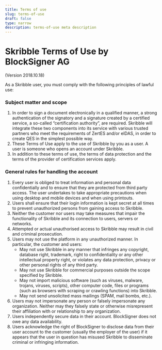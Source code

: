```yaml
---
title: Terms of use
slug: terms-of-use
draft: false
type: narrow
description: terms-of-use meta description
---
```


# Skribble Terms of Use by BlockSigner AG
(Version 2018.10.18)

As a Skribble user, you must comply with the following principles of lawful use:

### Subject matter and scope
<ol>
  <li>In order to sign a document electronically in a qualified manner, a strong authentication of the signatory and a       signature created by a certified service, a so-called “certification authority”, are required. Skribble will integrate these two components into its service with various trusted partners who meet the requirements of ZertES and/or eIDAS, in order to create QES in the simplest possible way.</li>
  <li>These Terms of Use apply to the use of Skribble by you as a user. A user is someone who opens an account under Skribble.</li>
  <li>In addition to these terms of use, the terms of data protection and the terms of the provider of certification services apply.</li>
</ol>

### General rules for handling the account
<ol>
  <li>Every user is obliged to treat information and personal data confidentially and to ensure that they are protected from third party access. The user undertakes to take appropriate precautions when using desktop and mobile devices and when using printouts.</li>
  <li>Users shall ensure that their login information is kept secret at all times to prevent unauthorized persons from gaining access to Skribble.</li>
  <li>Neither the customer nor users may take measures that impair the functionality of Skribble and its connection to users, servers or networks.</li>
  <li>Attempted or actual unauthorised access to Skribble may result in civil and criminal prosecution.</li>
  <li>Users may not use the platform in any unauthorized manner. In particular, the customer and users:
      <ul>
        <li>May not use Skribble in any manner that infringes any copyright, database right, trademark, right to confidentiality or any other intellectual property right, or violates any data protection, privacy or other personal rights of any third party.</li>
        <li>May not use Skribble for commercial purposes outside the scope specified by Skribble.</li>
        <li>May not import malicious software (such as viruses, malware, trojans, viruses, scripts), other computer code, files or programs (such as browsers with scraping or crawling functions) into Skribble.</li>
        <li>May not send unsolicited mass mailings (SPAM, mail bombs, etc.).</li>
      </ul>
    </li>
    <li>Users may not impersonate any person or falsely impersonate any organization. Neither may they falsely state or otherwise misrepresent their affiliation with or relationship to any organization.</li>
    <li>Users independently secure data in their account. BlockSigner does not owe any data availability.</li>
    <li>Users acknowledge the right of BlockSigner to disclose data from their user account to the customer (usually the employer of the user) if it appears that the user in question has misused Skribble to disseminate criminal or infringing information.</li>
</ol>

